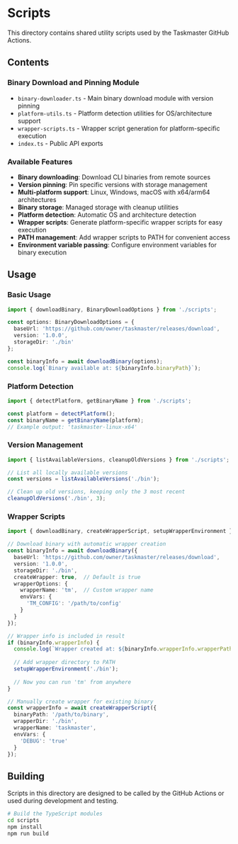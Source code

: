 # Scripts

This directory contains shared utility scripts used by the Taskmaster GitHub Actions.

## Contents

### Binary Download and Pinning Module
- `binary-downloader.ts` - Main binary download module with version pinning
- `platform-utils.ts` - Platform detection utilities for OS/architecture support
- `wrapper-scripts.ts` - Wrapper script generation for platform-specific execution
- `index.ts` - Public API exports

### Available Features
- **Binary downloading**: Download CLI binaries from remote sources
- **Version pinning**: Pin specific versions with storage management
- **Multi-platform support**: Linux, Windows, macOS with x64/arm64 architectures
- **Binary storage**: Managed storage with cleanup utilities
- **Platform detection**: Automatic OS and architecture detection
- **Wrapper scripts**: Generate platform-specific wrapper scripts for easy execution
- **PATH management**: Add wrapper scripts to PATH for convenient access
- **Environment variable passing**: Configure environment variables for binary execution

## Usage

### Basic Usage
```typescript
import { downloadBinary, BinaryDownloadOptions } from './scripts';

const options: BinaryDownloadOptions = {
  baseUrl: 'https://github.com/owner/taskmaster/releases/download',
  version: '1.0.0',
  storageDir: './bin'
};

const binaryInfo = await downloadBinary(options);
console.log(`Binary available at: ${binaryInfo.binaryPath}`);
```

### Platform Detection
```typescript
import { detectPlatform, getBinaryName } from './scripts';

const platform = detectPlatform();
const binaryName = getBinaryName(platform);
// Example output: 'taskmaster-linux-x64'
```

### Version Management
```typescript
import { listAvailableVersions, cleanupOldVersions } from './scripts';

// List all locally available versions
const versions = listAvailableVersions('./bin');

// Clean up old versions, keeping only the 3 most recent
cleanupOldVersions('./bin', 3);
```

### Wrapper Scripts
```typescript
import { downloadBinary, createWrapperScript, setupWrapperEnvironment } from './scripts';

// Download binary with automatic wrapper creation
const binaryInfo = await downloadBinary({
  baseUrl: 'https://github.com/owner/taskmaster/releases/download',
  version: '1.0.0',
  storageDir: './bin',
  createWrapper: true,  // Default is true
  wrapperOptions: {
    wrapperName: 'tm',  // Custom wrapper name
    envVars: {
      'TM_CONFIG': '/path/to/config'
    }
  }
});

// Wrapper info is included in result
if (binaryInfo.wrapperInfo) {
  console.log(`Wrapper created at: ${binaryInfo.wrapperInfo.wrapperPath}`);
  
  // Add wrapper directory to PATH
  setupWrapperEnvironment('./bin');
  
  // Now you can run 'tm' from anywhere
}

// Manually create wrapper for existing binary
const wrapperInfo = await createWrapperScript({
  binaryPath: '/path/to/binary',
  wrapperDir: './bin',
  wrapperName: 'taskmaster',
  envVars: {
    'DEBUG': 'true'
  }
});
```

## Building

Scripts in this directory are designed to be called by the GitHub Actions or used during development and testing.

```bash
# Build the TypeScript modules
cd scripts
npm install
npm run build
```